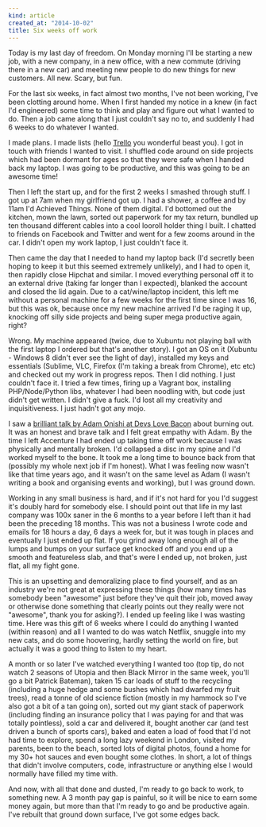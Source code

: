 ```yaml
---
kind: article
created_at: "2014-10-02"
title: Six weeks off work
---
```


Today is my last day of freedom.  On Monday morning I'll be starting a new job, with a new company, in a new office, with a new commute (driving there in a new car) and meeting new people to do new things for new customers.  All new. Scary, but fun.

For the last six weeks, in fact almost two months, I've not been working, I've been clotting around home.  When I first handed my notice in a knew (in fact I'd engineered) some time to think and play and figure out what I wanted to do.  Then a job came along that I just couldn't say no to, and suddenly I had 6 weeks to do whatever I wanted.

I made plans. I made lists (hello [Trello](http://www.trello.com) you wonderful beast you).  I got in touch with friends I wanted to visit.  I shuffled code around on side projects which had been dormant for ages so that they were safe when I handed back my laptop.  I was going to be productive, and this was going to be an awesome time!

Then I left the start up, and for the first 2 weeks I smashed through stuff.  I got up at 7am when my girlfriend got up. I had a shower, a coffee and by 11am I'd Achieved Things.  None of them digital.  I'd bottomed out the kitchen, mown the lawn, sorted out paperwork for my tax return, bundled up ten thousand different cables into a cool looroll holder thing I built. I chatted to friends on Facebook and Twitter and went for a few zooms around in the car.  I didn't open my work laptop, I just couldn't face it.

Then came the day that I needed to hand my laptop back (I'd secretly been hoping to keep it but this seemed extremely unlikely), and I had to open it, then rapidly close Hipchat and similar.  I moved everything personal off it to an external drive (taking far longer than I expected), blanked the account and closed the lid again.  Due to a cat/wine/laptop incident, this left me without a personal machine for a few weeks for the first time since I was 16, but this was ok, because once my new machine arrived I'd be raging it up, knocking off silly side projects and being super mega productive again, right?

Wrong.  My machine appeared (twice, due to Xubuntu not playing ball with the first laptop I ordered but that's another story).  I got an OS on it (Xubuntu - Windows 8 didn't ever see the light of day), installed my keys and essentials (Sublime, VLC, Firefox (I'm taking a break from Chrome), etc etc) and checked out my work in progress repos. Then I did nothing.  I just couldn't face it.  I tried a few times, firing up a Vagrant box, installing PHP/Node/Python libs, whatever I had been noodling with, but code just didn't get written.  I didn't give a fuck.  I'd lost all my creativity and inquisitiveness.  I just hadn't got any mojo.

I saw a [brilliant talk by Adam Onishi at Devs Love Bacon](http://devslovebacon.com/conferences/bacon-2014/talks/there-is-no-such-thing-as-work-life-balance-working-with-burnout) about burning out.  It was an honest and brave talk and I felt great empathy with Adam.  By the time I left Accenture I had ended up taking time off work because I was physically and mentally broken.  I'd collapsed a disc in my spine and I'd worked myself to the bone.  It took me a long time to bounce back from that (possibly my whole next job if I'm honest). What I was feeling now wasn't like that time years ago, and it wasn't on the same level as Adam (I wasn't writing a book and organising events and working), but I was ground down.

Working in any small business is hard, and if it's not hard for you I'd suggest it's doubly hard for somebody else.  I should point out that life in my last company was 100x saner in the 6 months to a year before I left than it had been the preceding 18 months.  This was not a business I wrote code and emails for 18 hours a day, 6 days a week for, but it was tough in places and eventually I just ended up flat.  If you grind away long enough all of the lumps and bumps on your surface get knocked off and you end up a smooth and featureless slab, and that's were I ended up, not broken, just flat, all my fight gone.

This is an upsetting and demoralizing place to find yourself, and as an industry we're not great at expressing these things (how many times has somebody been "awesome" just before they've quit their job, moved away or otherwise done something that clearly points out they really were not "awesome", thank you for asking?). I ended up feeling like I was wasting time.  Here was this gift of 6 weeks where I could do anything I wanted (within reason) and all I wanted to do was watch Netflix, snuggle into my new cats, and do some hoovering, hardly setting the world on fire, but actually it was a good thing to listen to my heart.

A month or so later I've watched everything I wanted too (top tip, do not watch 2 seasons of Utopia and then Black Mirror in the same week, you'll go a bit Patrick Bateman), taken 15 car loads of stuff to the recycling (including a huge hedge and some bushes which had dwarfed my fruit trees), read a tonne of old science fiction (mostly in my hammock so I've also got a bit of a tan going on), sorted out my giant stack of paperwork (including finding an insurance policy that I was paying for and that was totally pointless), sold a car and delivered it, bought another car (and test driven a bunch of sports cars), baked and eaten a load of food that I'd not had time to explore, spend a long lazy weekend in London, visited my parents, been to the beach, sorted lots of digital photos, found a home for my 30+ hot sauces and even bought some clothes.  In short, a lot of things that didn't involve computers, code, infrastructure or anything else I would normally have filled my time with.

And now, with all that done and dusted, I'm ready to go back to work, to something new.  A 3 month pay gap is painful, so it will be nice to earn some money again, but more than that I'm ready to go and be productive again.  I've rebuilt that ground down surface, I've got some edges back.